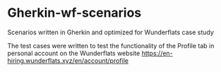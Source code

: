 # Gherkin-wf-scenarios

Scenarios written in Gherkin and optimized for Wunderflats case study

The test cases were written to test the functionality of the Profile tab in personal account on the Wunderflats website
https://en-hiring.wunderflats.xyz/en/account/profile
